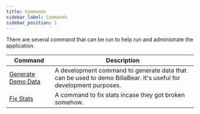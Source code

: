 ```yaml
---
title: Commands
sidebar_label: Commands
sidebar_position: 1
---
```

There are several command that can be run to help run and administrate the application. 

| Command | Description |
| --- | --- |
| [Generate Demo Data](demo_data.md) | A development command to generate data that can be used to demo BillaBear. It's useful for development purposes. |
| [Fix Stats](fix_stats.md) | A command to fix stats incase they got broken somehow. |
